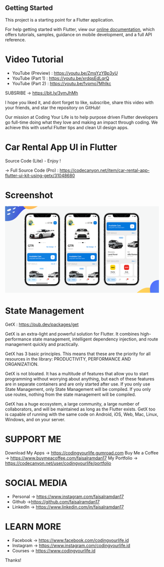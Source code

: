 ## Getting Started

This project is a starting point for a Flutter application.

For help getting started with Flutter, view our
[online documentation](https://flutter.dev/docs), which offers tutorials,
samples, guidance on mobile development, and a full API reference.
# Video Tutorial
- YouTube (Preview) : https://youtu.be/ZmsYzYBp3yU
- YouTube (Part 1)  : https://youtu.be/xrdqsEdLqrQ
- YouTube (Part 2)  : https://youtu.be/fvpmo7MhIkc

SUBSRIBE → https://bit.ly/3ymJhMh

I hope you liked it, and dont forget to like, subscribe, share this video with your friends, and star the repository on GitHub!

Our mission at Coding Your Life is to help purpose driven Flutter developers go full-time doing what they love and making an impact through coding. We achieve this with useful Flutter tips and clean UI design apps.

# Car Rental App UI in Flutter
Source Code (Lite) - Enjoy !

→ Full Source Code (Pro) :
https://codecanyon.net/item/car-rental-app-flutter-ui-kit-using-getx/31048680

# Screenshot
<p>
    <a target="_blank" rel="noopener noreferrer" href="https://raw.githubusercontent.com/faisalramdan17/car_rental_lite/main/assets/screenshots/home.png"><img src="https://raw.githubusercontent.com/faisalramdan17/car_rental_lite/main/assets/screenshots/home.png" style="max-width:100%;"></a>
</p>

# State Management
GetX : https://pub.dev/packages/get

GetX is an extra-light and powerful solution for Flutter. It combines high-performance state management, intelligent dependency injection, and route management quickly and practically.

GetX has 3 basic principles. This means that these are the priority for all resources in the library: PRODUCTIVITY, PERFORMANCE AND ORGANIZATION.

GetX is not bloated. It has a multitude of features that allow you to start programming without worrying about anything, but each of these features are in separate containers and are only started after use. If you only use State Management, only State Management will be compiled. If you only use routes, nothing from the state management will be compiled.

GetX has a huge ecosystem, a large community, a large number of collaborators, and will be maintained as long as the Flutter exists. GetX too is capable of running with the same code on Android, iOS, Web, Mac, Linux, Windows, and on your server.

# SUPPORT ME
Download My Apps → https://codingyourlife.gumroad.com
Buy Me a Coffee → https://www.buymeacoffee.com/faisalramdan17
My Portfolio → https://codecanyon.net/user/codingyourlife/portfolio

# SOCIAL MEDIA
- Personal → https://www.instagram.com/faisalramdan17 
- Github →https://github.com/faisalramdan17
- LinkedIn → https://www.linkedin.com/in/faisalramdan17

# LEARN MORE
- Facebook → https://www.facebook.com/codingyourlife.id
- Instagram → https://www.instagram.com/codingyourlife.id
- Courses → https://www.codingyourlife.id

Thanks!

